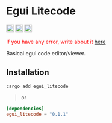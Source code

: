 # Egui Litecode

[<img alt="github" src="https://img.shields.io/badge/github-hrykr%2Fegui--litecode-blue?logo=github&label=github&link=https%3A%2F%2Fgithub.com%2Fhrykr%2Fegui-litecode" height="20">](https://github.com/hrykr/egui-litecode)
[<img alt="crates.io" src="https://img.shields.io/crates/v/egui_litecode?logo=rust" height="20">](https://crates.io/crates/egui_litecode)
[<img alt="crates.io" src="https://img.shields.io/docsrs/egui_litecode?logo=docs.rs&label=docs.rs" height="20">](https://docs.rs/egui_litecode/)

<span style="color: red;">If you have any error, write about it [here](https://github.com/hrykr/egui-litecode/issues)</span>

Basical egui code editor/viewer.

## Installation

`cargo add egui_litecode`
> or
```toml
[dependencies]
egui_litecode = "0.1.1"
```